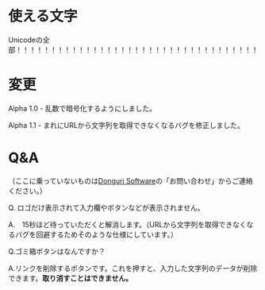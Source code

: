 # 使える文字
Unicodeの全部！！！！！！！！！！！！！！！！！！！！！！！！！！！！！！！！！！！
# 変更
Alpha 1.0 - 乱数で暗号化するようにしました。

Alpha 1.1 - まれにURLから文字列を取得できなくなるバグを修正しました。
# Q&A
（ここに乗っていないものは[Donguri Software](https://sites.google.com/view/dongur)の「お問い合わせ」からご連絡ください。）

Q. ロゴだけ表示されて入力欄やボタンなどが表示されません。

A.　15秒ほど待っていただくと解消します。（URLから文字列を取得できなくなるバグを回避するためそのような仕様にしています。）

Q.ゴミ箱ボタンはなんですか？

A.リンクを削除するボタンです。これを押すと、入力した文字列のデータが削除できます。**取り消すことはできません。**
